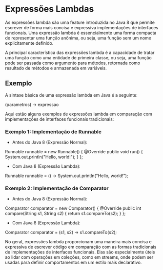# Expressões Lambdas

As expressões lambda são uma feature introduzida no Java 8 que permite escrever de forma mais concisa e expressiva implementações de interfaces funcionais. Uma expressão lambda é essencialmente uma forma compacta de representar uma função anônima, ou seja, uma função sem um nome explicitamente definido.

A principal característica das expressões lambda é a capacidade de tratar uma função como uma entidade de primeira classe, ou seja, uma função pode ser passada como argumento para métodos, retornada como resultado de métodos e armazenada em variáveis.


## Exemplo
A sintaxe básica de uma expressão lambda em Java é a seguinte:

(parametros) -> expressao

Aqui estão alguns exemplos de expressões lambda em comparação com implementações de interfaces funcionais tradicionais:

### Exemplo 1: Implementação de Runnable

- Antes do Java 8 (Expressão Normal):

Runnable runnable = new Runnable() {
    @Override
    public void run() {
        System.out.println("Hello, world!");
    }
};

- Com Java 8 (Expressão Lambda):

Runnable runnable = () -> System.out.println("Hello, world!");

### Exemplo 2: Implementação de Comparator

- Antes do Java 8 (Expressão Normal):

Comparator<String> comparator = new Comparator<String>() {
    @Override
    public int compare(String s1, String s2) {
        return s1.compareTo(s2);
    }
};

- Com Java 8 (Expressão Lambda):

Comparator<String> comparator = (s1, s2) -> s1.compareTo(s2);

No geral, expressões lambda proporcionam uma maneira mais concisa e expressiva de escrever código em comparação com as formas tradicionais de implementações de interfaces funcionais. Elas são especialmente úteis ao lidar com operações em coleções, como em streams, onde podem ser usadas para definir comportamentos em um estilo mais declarativo.
